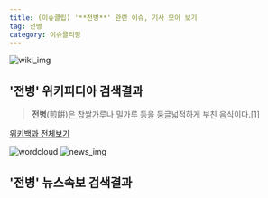 ```yaml
---
title: (이슈클립) '**전병**' 관련 이슈, 기사 모아 보기
tag: 전병
category: 이슈클리핑
---
```

![wiki_img](https://user-images.githubusercontent.com/42597476/44503234-41136a80-a6d0-11e8-9071-6fc6418eafe4.png)
## **'**전병**'** 위키피디아 검색결과
>**전병**(煎餠)은 찹쌀가루나 밀가루 등을 둥글넓적하게 부친 음식이다.[1]

<a href="https://ko.wikipedia.org/wiki/전병" target="_blank">위키백과 전체보기</a>

![wordcloud](https://s3.ap-northeast-2.amazonaws.com/lyrics101-wordcloud/2018-09-25-1537881327.png)
![news_img](https://user-images.githubusercontent.com/42597476/44507050-1206f400-a6e4-11e8-8d98-7ffbfebb353f.png)
## **'**전병**'** 뉴스속보 검색결과

